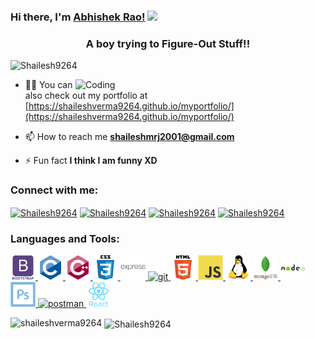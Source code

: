 
### Hi there, I'm [Abhishek Rao!](https://abhishekrao.github.io) <img src="https://raw.githubusercontent.com/MartinHeinz/MartinHeinz/master/wave.gif" width="30px"> 
<h3 align="center">A boy trying to Figure-Out Stuff!!</h3>

<p align="left"> <img src="https://komarev.com/ghpvc/?username=Shailesh9264&label=Profile%20views&color=129e00&style=plastic" alt="Shailesh9264" /> </p>
<img align="right" alt="Coding" width="400" src="https://image.freepik.com/free-vector/graphic-design-creative-process_23-2148122803.jpg">

- 👨‍💻 You can also check out my portfolio at [https://shaileshverma9264.github.io/myportfolio/](https://shaileshverma9264.github.io/myportfolio/)

- 📫 How to reach me **shaileshmrj2001@gmail.com**

- ⚡ Fun fact **I think I am funny XD**

<h3 align="left">Connect with me:</h3>
<p align="left">
 <a href="https://twitter.com/SHAILES27154829" target="blank"><img align="center" src="https://cdn.jsdelivr.net/npm/simple-icons@3.0.1/icons/twitter.svg" alt="Shailesh9264" height="30" width="40" /></a> 
<a href="https://www.linkedin.com/in/shailesh-verma-136875195/" target="blank"><img align="center" src="https://cdn.jsdelivr.net/npm/simple-icons@3.0.1/icons/linkedin.svg" alt="Shailesh9264" height="30" width="40" /></a>
<a href="https://www.instagram.com/shaileshverma43/" target="blank"><img align="center" src="https://cdn.jsdelivr.net/npm/simple-icons@3.0.1/icons/instagram.svg" alt="Shailesh9264" height="30" width="40" /></a>
  <a href="https://www.facebook.com/ashish.9264" target="blank"><img align="center" src="https://cdn.jsdelivr.net/npm/simple-icons@3.0.1/icons/facebook.svg" alt="Shailesh9264" height="30" width="40" /></a>


</p>

<h3 align="left">Languages and Tools:</h3>
<p background-color="black" align="left"> <a href="https://getbootstrap.com" target="_blank"> <img src="https://raw.githubusercontent.com/devicons/devicon/master/icons/bootstrap/bootstrap-plain-wordmark.svg" alt="bootstrap" width="40" height="40"/> </a> <a href="https://www.cprogramming.com/" target="_blank"> <img src="https://raw.githubusercontent.com/devicons/devicon/master/icons/c/c-original.svg" alt="c" width="40" height="40"/> </a> <a href="https://www.w3schools.com/cpp/" target="_blank"> <img src="https://raw.githubusercontent.com/devicons/devicon/master/icons/cplusplus/cplusplus-original.svg" alt="cplusplus" width="40" height="40"/> </a> <a href="https://www.w3schools.com/css/" target="_blank"> <img src="https://raw.githubusercontent.com/devicons/devicon/master/icons/css3/css3-original-wordmark.svg" alt="css3" width="40" height="40"/> </a> <a href="https://expressjs.com" target="_blank"> <img src="https://raw.githubusercontent.com/devicons/devicon/master/icons/express/express-original-wordmark.svg" alt="express" width="40" height="40"/> </a> <a href="https://git-scm.com/" target="_blank"> <img src="https://www.vectorlogo.zone/logos/git-scm/git-scm-icon.svg" alt="git" width="40" height="40"/> </a> <a href="https://www.w3.org/html/" target="_blank"> <img src="https://raw.githubusercontent.com/devicons/devicon/master/icons/html5/html5-original-wordmark.svg" alt="html5" width="40" height="40"/> </a> <a href="https://developer.mozilla.org/en-US/docs/Web/JavaScript" target="_blank"> <img src="https://raw.githubusercontent.com/devicons/devicon/master/icons/javascript/javascript-original.svg" alt="javascript" width="40" height="40"/> </a> <a href="https://www.linux.org/" target="_blank"> <img src="https://raw.githubusercontent.com/devicons/devicon/master/icons/linux/linux-original.svg" alt="linux" width="40" height="40"/> </a> <a href="https://www.mongodb.com/" target="_blank"> <img src="https://raw.githubusercontent.com/devicons/devicon/master/icons/mongodb/mongodb-original-wordmark.svg" alt="mongodb" width="40" height="40"/> </a> <a href="https://nodejs.org" target="_blank"> <img src="https://raw.githubusercontent.com/devicons/devicon/master/icons/nodejs/nodejs-original-wordmark.svg" alt="nodejs" width="40" height="40"/> </a> <a href="https://www.photoshop.com/en" target="_blank"> <img src="https://raw.githubusercontent.com/devicons/devicon/master/icons/photoshop/photoshop-line.svg" alt="photoshop" width="40" height="40"/> </a> <a href="https://postman.com" target="_blank"> <img src="https://www.vectorlogo.zone/logos/getpostman/getpostman-icon.svg" alt="postman" width="40" height="40"/> </a> <a href="https://reactjs.org/" target="_blank"> <img src="https://raw.githubusercontent.com/devicons/devicon/master/icons/react/react-original-wordmark.svg" alt="react" width="40" height="40"/> </a> </p>


<p><img align="left" src="https://github-readme-stats.vercel.app/api/top-langs?username=shaileshverma9264&show_icons=true&locale=en&layout=compact" alt="shaileshverma9264" /></p>

<p>&nbsp;<img align="center" src="https://github-readme-stats.vercel.app/api?username=shaileshverma9264&show_icons=true&locale=en" alt="Shailesh9264" /></p>




